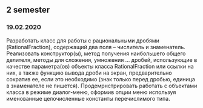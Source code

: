 ## 2 semester

### 19.02.2020

Разработать класс для работы с рациональными дробями (RationalFraction), содержащий два поля – числитель и знаменатель. Реализовать конструктор(ы), метод получения наибольшего общего делителя, методы для сложения, умножения ... дробей, использующие в качестве параметра(ов) объекты класса RationalFraction или ссылки на них, а также функцию вывода дроби на экран, предварительно сократив ее, если это необходимо (знак только перед дробью, единица в знаменателе не пишется). 
Продемрнстрировать работать с объектами класса в режиме диалог-меню, оформив опции меню используя именованные целочисленные константы перечислимого типа.
